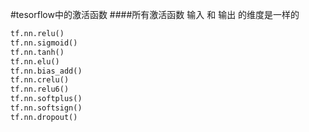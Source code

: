 #tesorflow中的激活函数
####所有激活函数 输入 和 输出 的维度是一样的
```python
tf.nn.relu()
tf.nn.sigmoid()
tf.nn.tanh()
tf.nn.elu()
tf.nn.bias_add()
tf.nn.crelu()
tf.nn.relu6()
tf.nn.softplus()
tf.nn.softsign()
tf.nn.dropout()
```